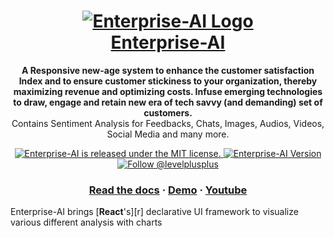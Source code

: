 <h1 align="center">
  <a href="https://tirtharajghosh.github.io/Enterprise-AI/">
    <img src="https://www.tcs.com/content/dam/tcs/images/logo/tatalogo-blue.png" alt="Enterprise-AI Logo" />
    <br/>
    Enterprise-AI
  </a>
</h1>

<p align="center">
  <strong>A Responsive new-age system to enhance the customer satisfaction Index and to ensure customer stickiness to your organization, thereby maximizing revenue and optimizing costs. Infuse emerging
technologies to draw, engage and retain new era of tech savvy (and demanding) set of
customers.</strong><br>
  Contains Sentiment Analysis for Feedbacks, Chats, Images, Audios, Videos, Social Media and many more.
</p>

<p align="center">
  <a href="https://github.com/tirtharajghosh/Enterprise-AI/blob/master/LICENSE">
    <img src="https://img.shields.io/badge/license-MIT-blue.svg" alt="Enterprise-AI is released under the MIT license." />
  </a>
  <a href="https://github.com/tirtharajghosh/Enterprise-AI/">
    <img src="https://img.shields.io/github/package-json/v/tirtharajghosh/Enterprise-AI" alt="Enterprise-AI Version" />
  </a>
  <a href="https://twitter.com/intent/follow?screen_name=levelplusplus">
    <img src="https://img.shields.io/twitter/follow/reactnative.svg?label=Follow%20@levelplusplus" alt="Follow @levelplusplus" />
  </a>
</p>

<h3 align="center">
  <a href="https://www.geeksforgeeks.org/sorting-algorithms/">Read the docs</a>
  <span> · </span>
  <a href="https://tirtharajghosh.github.io/Enterprise-AI/">Demo</a>
  <span> · </span>
  <a href="https://tirtharajghosh.github.io/Enterprise-AI/">Youtube</a>
</h3>

Enterprise-AI brings [**React**'s][r] declarative UI framework to visualize various different analysis with charts
